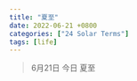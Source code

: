 ```yaml
---
title: "夏至"
date: 2022-06-21 +0800
categories: ["24 Solar Terms"]
tags: [life]
---
```



> 6月21日 今日 夏至